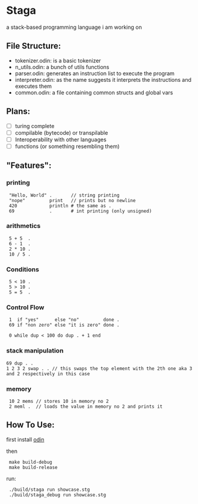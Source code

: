 # Staga
a stack-based programming language i am working on

## File Structure:
- tokenizer.odin: is a basic tokenizer
- n_utils.odin: a bunch of utils functions
- parser.odin: generates an instruction list to execute the program
- interpreter.odin: as the name suggests it interprets the instructions and executes them
- common.odin: a file containing common structs and global vars

## Plans:
- [ ] turing complete
- [ ] compilable (bytecode) or transpilable
- [ ] Interoperability with other languages
- [ ] functions (or something resembling them)

## "Features":
### printing
```
 "Hello, World" .       // string printing
 "nope"         print   // prints but no newline
 420            println # the same as .
 69             .       # int printing (only unsigned)
```

### arithmetics
```
 5 + 5  .
 6 - 1  .
 2 * 10 .
 10 / 5 .
```

### Conditions
```
 5 < 10 .
 5 > 10 .
 5 = 5  .
```

### Control Flow
```
 1  if "yes"      else "no"         done .
 69 if "non zero" else "it is zero" done .

 0 while dup < 100 do dup . + 1 end
```

### stack manipulation
```
69 dup . .
1 2 3 2 swap . . // this swaps the top element with the 2th one aka 3 and 2 respectively in this case
```

### memory
```
 10 2 mems // stores 10 in memory no 2
 2 meml .  // loads the value in memory no 2 and prints it
```

## How To Use:
first install [odin](https://odin-lang.org/)

then
```console
 make build-debug
 make build-release
```

run:
```console
 ./build/staga run showcase.stg
 ./build/staga_debug run showcase.stg
```
